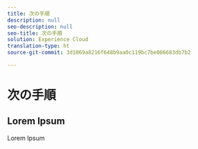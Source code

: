 ```yaml
---
title: 次の手順
description: null
seo-description: null
seo-title: 次の手順
solution: Experience Cloud
translation-type: ht
source-git-commit: 3d1069a8216f648b9aa0c119bc7be086683db7b2

---
```



# 次の手順

## Lorem Ipsum

Lorem Ipsum